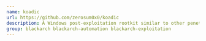 ```yaml
---
name: koadic
url: https://github.com/zerosum0x0/koadic
description: A Windows post-exploitation rootkit similar to other penetration testing tools such as Meterpreter and Powershell Empire.
group: blackarch blackarch-automation blackarch-exploitation
---
```


